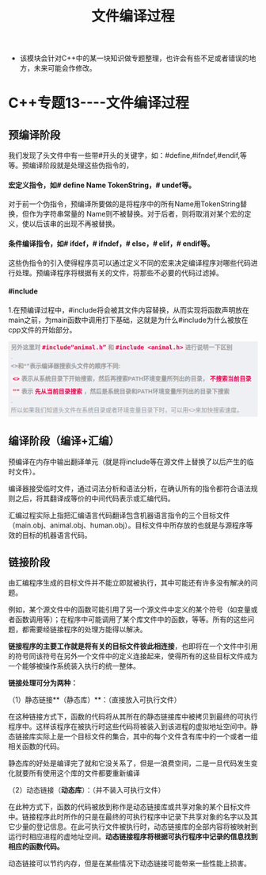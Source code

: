 ﻿---
layout: post
title:  "文件编译过程"
data: 星期一, 16. 三月 2020 10:29下午  
categories: C++
tags: 专题
---
* 该模块会针对C++中的某一块知识做专题整理，也许会有些不足或者错误的地方，未来可能会作修改。

# C++专题13----文件编译过程

## 预编译阶段


我们发现了头文件中有一些带#开头的关键字，如：#define,#ifndef,#endif,等等。预编译阶段就是处理这些伪指令的，


####  宏定义指令，如# define Name TokenString，# undef等。
对于前一个伪指令，预编译所要做的是将程序中的所有Name用TokenString替换，但作为字符串常量的 Name则不被替换。对于后者，则将取消对某个宏的定义，使以后该串的出现不再被替换。



#### 条件编译指令，如# ifdef，# ifndef，# else，# elif，# endif等。
这些伪指令的引入使得程序员可以通过定义不同的宏来决定编译程序对哪些代码进行处理。预编译程序将根据有关的文件，将那些不必要的代码过滤掉。


#### #include
1.在预编译过程中，#include将会被其文件内容替换，从而实现将函数声明放在main之前，为main函数中调用打下基础，这就是为什么#include为什么被放在cpp文件的开始部分。

![](https://github.com/LLLibra/LLLibra.github.io/raw/master/_posts/imgs/20200316-223623.png)


## 编译阶段（编译+汇编）
预编译在内存中输出翻译单元（就是将include等在源文件上替换了以后产生的临时文件）。

编译器接受临时文件，通过词法分析和语法分析，在确认所有的指令都符合语法规则之后，将其翻译成等价的中间代码表示或汇编代码。

汇编过程实际上指把汇编语言代码翻译包含机器语言指令的三个目标文件（main.obj、animal.obj、human.obj）。目标文件中所存放的也就是与源程序等效的目标的机器语言代码。


## 链接阶段
由汇编程序生成的目标文件并不能立即就被执行，其中可能还有许多没有解决的问题。

例如，某个源文件中的函数可能引用了另一个源文件中定义的某个符号（如变量或者函数调用等）；在程序中可能调用了某个库文件中的函数，等等。所有的这些问题，都需要经链接程序的处理方能得以解决。

**链接程序的主要工作就是将有关的目标文件彼此相连接**，也即将在一个文件中引用的符号同该符号在另外一个文件中的定义连接起来，使得所有的这些目标文件成为一个能够被操作系统装入执行的统一整体。

**链接处理可分为两种：**

（1）静态链接**（静态库）**：（直接放入可执行文件）

在这种链接方式下，函数的代码将从其所在的静态链接库中被拷贝到最终的可执行程序中。这样该程序在被执行时这些代码将被装入到该进程的虚拟地址空间中。静态链接库实际上是一个目标文件的集合，其中的每个文件含有库中的一个或者一组相关函数的代码。

静态库的好处是编译完了就和它没关系了，但是一浪费空间，二是一旦代码发生变化就要所有使用这个库的文件都要重新编译

（2）动态链接（**动态库**）：（并不装入可执行文件）

在此种方式下，函数的代码被放到称作是动态链接库或共享对象的某个目标文件中。链接程序此时所作的只是在最终的可执行程序中记录下共享对象的名字以及其它少量的登记信息。在此可执行文件被执行时，动态链接库的全部内容将被映射到运行时相应进程的虚地址空间。**动态链接程序将根据可执行程序中记录的信息找到相应的函数代码。**

动态链接可以节约内存，但是在某些情况下动态链接可能带来一些性能上损害。
